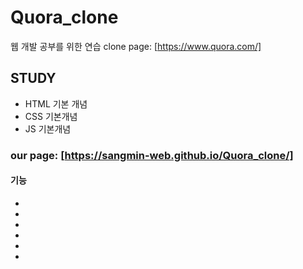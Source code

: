 # Quora_clone
웹 개발 공부를 위한 연습 
clone page: [https://www.quora.com/]

## STUDY
+ HTML 기본 개념
+ CSS 기본개념
+ JS 기본개념

### our page: [https://sangmin-web.github.io/Quora_clone/]

#### 기능
+
+
+
+
+
+